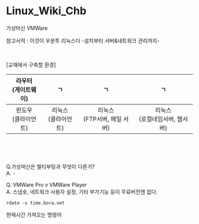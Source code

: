 # Linux_Wiki_Chb

가상머신 VMWare

참고서적 : 이것이 우분투 리눅스다 -설치부터 서버&네트워크 관리까지-

 
&nbsp;
 


[교재에서 구축할 환경]


|라우터<br>(게이트웨이)|ㄱ|ㄱ|ㄱ|
|:--:|:--:|:--:|:--:|
|윈도우<br>(클라이언트)|리눅스<br>(클라이언트)|리눅스<br>(FTP서버, 메일 서버)|리눅스<br>(로컬네임서버, 웹서버)|


 
&nbsp;
 
 
&nbsp;
 


Q.가상머신은 멀티부팅과 무엇이 다른가?  
A. -

Q. VMWare Pro v VMWare Player  
A. 스냅숏, 네트워크 사용자 설정, 기타 부가기능 등이 무료버전엔 없다.



```
rdate -s time.bora.net
```
현재시간 가져오는 명령어
